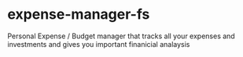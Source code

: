 # expense-manager-fs
Personal Expense / Budget manager that tracks all your expenses and investments and gives you important finanicial analaysis
